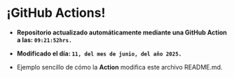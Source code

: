 # ¡GitHub Actions!
* **Repositorio actualizado automáticamente mediante una GitHub Action a las: `09:21:52hrs.`**
* **Modificado el día: `11, del mes de junio, del año 2025.`**

* Ejemplo sencillo de cómo la **Action** modifica este archivo README.md.
